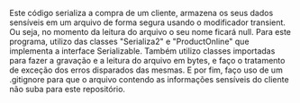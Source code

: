 Este código serializa a compra de um cliente, armazena os seus dados sensíveis em um arquivo de forma segura
usando o modificador transient. Ou seja, no momento da leitura do arquivo o seu nome ficará null.
Para este programa, utilizo das classes "Serializa2" e "ProductOnline" que implementa a interface Serializable.
Também utilizo classes importadas para fazer a gravação e a leitura do arquivo em bytes, e faço o 
tratamento de exceção dos erros disparados das mesmas.
E por fim, faço uso de um .gitignore para que o arquivo contendo as informações sensíveis do cliente 
não suba para este repositório.
